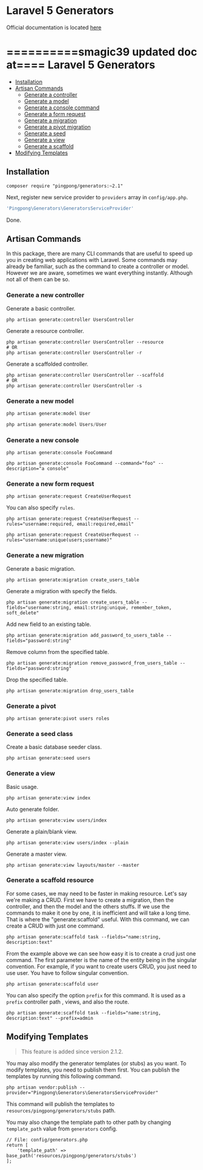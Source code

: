 Laravel 5 Generators
==============

Official documentation is located [here](http://sky.pingpong-labs.com/docs/2.0/generators)


==========smagic39 updated doc at====
Laravel 5 Generators
==========

- [Installation](#installation)
- [Artisan Commands](#artisan-commands)
	- [Generate a controller](#controller)
	- [Generate a model](#model)
	- [Generate a console command](#console)
	- [Generate a form request](#request)
	- [Generate a migration](#migration)
	- [Generate a pivot migration](#pivot)
	- [Generate a seed](#seed)
	- [Generate a view](#view)
	- [Generate a scaffold](#scaffold)
- [Modifying Templates](#modifying-templates)

<a name="installation"></a>
## Installation

```
composer require "pingpong/generators:~2.1"
```

Next, register new service provider to `providers` array in `config/app.php`.

```php
'Pingpong\Generators\GeneratorsServiceProvider'
```

Done.

<a name="artisan-commands"></a>
## Artisan Commands

In this package, there are many CLI commands that are useful to speed up you in creating web applications with Laravel. Some commands may already be familiar, such as the command to create a controller or model. However we are aware, sometimes we want everything instantly. Although not all of them can be so.

<a name="controller"></a>
### Generate a new controller

Generate a basic controller.

```terminal
php artisan generate:controller UsersController
```

Generate a resource controller.

```terminal
php artisan generate:controller UsersController --resource
# OR
php artisan generate:controller UsersController -r
```

Generate a scaffolded controller.

```
php artisan generate:controller UsersController --scaffold
# OR
php artisan generate:controller UsersController -s
```

<a name="model"></a>
### Generate a new model

```php
php artisan generate:model User

php artisan generate:model Users/User
```

<a name="console"></a>
### Generate a new console

```
php artisan generate:console FooCommand

php artisan generate:console FooCommand --command="foo" --description="a console"
```

<a name="request"></a>
### Generate a new form request

```
php artisan generate:request CreateUserRequest
```

You can also specify `rules`.

```
php artisan generate:request CreateUserRequest --rules="username:required, email:required,email"

php artisan generate:request CreateUserRequest --rules="username:unique(users;username)"
```

<a name="migration"></a>
### Generate a new migration

Generate a basic migration.

```
php artisan generate:migration create_users_table
```

Generate a migration with specify the fields.

```
php artisan generate:migration create_users_table --fields="username:string, email:string:unique, remember_token, soft_delete"
```

Add new field to an existing table.
```
php artisan generate:migration add_password_to_users_table --fields="password:string"
```

Remove column from the specified table.

```
php artisan generate:migration remove_password_from_users_table --fields="password:string"
```

Drop the specified table.
```
php artisan generate:migration drop_users_table
```

<a name="pivot"></a>
### Generate a pivot

```terminal
php artisan generate:pivot users roles
```

<a name="seed"></a>
### Generate a seed class

Create a basic database seeder class.

```terminal
php artisan generate:seed users
```

<a name="view"></a>
### Generate a view

Basic usage.

```terminal
php artisan generate:view index
```

Auto generate folder.

```terminal
php artisan generate:view users/index
```

Generate a plain/blank view.

```terminal
php artisan generate:view users/index --plain
```

Generate a master view.

```terminal
php artisan generate:view layouts/master --master
```

<a name="scaffold"></a>
### Generate a scaffold resource

For some cases, we may need to be faster in making resource. Let's say we're making a CRUD. First we have to create a migration, then the controller, and then the model and the others stuffs. If we use the commands to make it one by one, it is inefficient and will take a long time. That is where the "generate:scaffold" useful. With this command, we can create a CRUD with just one command.

```
php artisan generate:scaffold task --fields="name:string, description:text"
```

From the example above we can see how easy it is to create a crud just one command. The first parameter is the name of the entity being in the singular convention. For example, if you want to create users CRUD, you just need to use user. You have to follow singular convention.

```
php artisan generate:scaffold user
```

You can also specify the option `prefix` for this command. It is used as a `prefix` controller path , views, and also the route.

```
php artisan generate:scaffold task --fields="name:string, description:text" --prefix=admin
```

<a name="modifying-templates"></a>
## Modifying Templates

> This feature is added since version 2.1.2.

You may also modify the generator templates (or stubs) as you want. To modify templates, you need to publish them first. You can publish the templates by running this following command.

```
php artisan vendor:publish --provider="Pingpong\Generators\GeneratorsServiceProvider"
```

This command will publish the templates to `resources/pingpong/generators/stubs` path. 

You may also change the template path to other path by changing `template_path` value from `generators` config.

```
// File: config/generators.php
return [
	'template_path' => base_path('resources/pingpong/generators/stubs')
];
```
